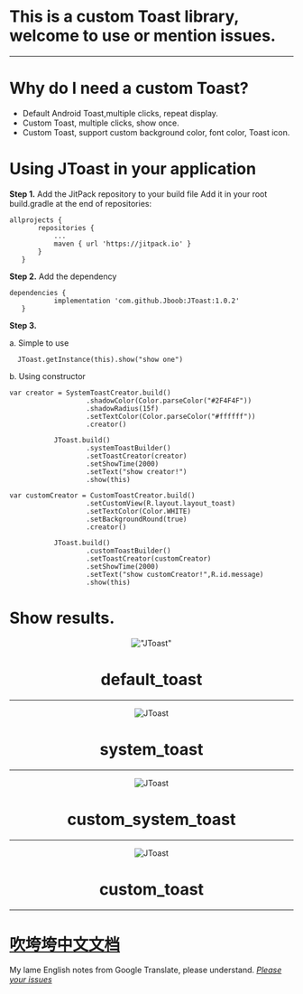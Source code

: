 # This is a custom Toast library, welcome to use or mention issues.

---

# Why do I need a custom Toast?
- Default Android Toast,multiple clicks, repeat display.
- Custom Toast, multiple clicks, show once.
- Custom Toast, support custom background color, font color, Toast icon.

# Using JToast in your application
 **Step 1.** Add the JitPack repository to your build file
 Add it in your root build.gradle at the end of repositories:
 ```
allprojects {
		repositories {
			...
			maven { url 'https://jitpack.io' }
		}
	}
 ```
 **Step 2.** Add the dependency
 ```
 dependencies {
 	        implementation 'com.github.Jboob:JToast:1.0.2'
 	}
 ```
 **Step 3.**

 a. Simple to use
  ```
    JToast.getInstance(this).show("show one")
  ```
 b. Using constructor
 ```
 var creator = SystemToastCreator.build()
                    .shadowColor(Color.parseColor("#2F4F4F"))
                    .shadowRadius(15f)
                    .setTextColor(Color.parseColor("#ffffff"))
                    .creator()

            JToast.build()
                    .systemToastBuilder()
                    .setToastCreator(creator)
                    .setShowTime(2000)
                    .setText("show creator!")
                    .show(this)
 ```
 ```
 var customCreator = CustomToastCreator.build()
                    .setCustomView(R.layout.layout_toast)
                    .setTextColor(Color.WHITE)
                    .setBackgroundRound(true)
                    .creator()

            JToast.build()
                    .customToastBuilder()
                    .setToastCreator(customCreator)
                    .setShowTime(2000)
                    .setText("show customCreator!",R.id.message)
                    .show(this)
 ```
# Show results.
 <div align="center">

!["JToast"](https://github.com/Jboob/JToast/blob/master/images/default_toast.gif  "default_toast")

# default_toast

---

 </div>

 <div align="center">

![JToast](https://github.com/Jboob/JToast/blob/master/images/system_toast.gif "system_toast")

# system_toast

---

 </div>

 <div align="center">

![JToast](https://github.com/Jboob/JToast/blob/master/images/custom_system_toast.gif "custom_system_toast")

# custom_system_toast

---

 </div>

 <div align="center">

![JToast](https://github.com/Jboob/JToast/blob/master/images/custom_toast.gif "custom_toast")

# custom_toast

---

 </div>

# [吹垮垮中文文档](https://www.jianshu.com/p/9fbc9804bdc1)

My lame English notes from Google Translate, please understand. [ *Please your issues* ](https://github.com/Jboob/JToast/issues)
